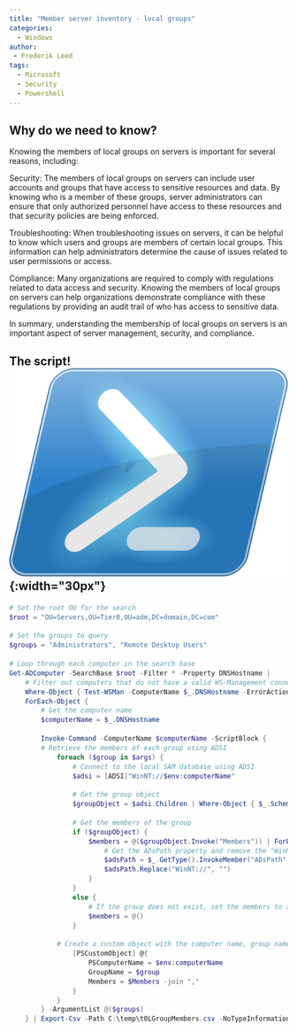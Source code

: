 ```yaml
---
title: "Member server inventory - local groups"
categories:
  - Windows
author:
 - Frederik Leed
tags:
  - Microsoft
  - Security
  - Powershell
---
```


## Why do we need to know?

Knowing the members of local groups on servers is important for several reasons, including:

Security: The members of local groups on servers can include user accounts and groups that have access to sensitive resources and data. By knowing who is a member of these groups, server administrators can ensure that only authorized personnel have access to these resources and that security policies are being enforced.

Troubleshooting: When troubleshooting issues on servers, it can be helpful to know which users and groups are members of certain local groups. This information can help administrators determine the cause of issues related to user permissions or access.

Compliance: Many organizations are required to comply with regulations related to data access and security. Knowing the members of local groups on servers can help organizations demonstrate compliance with these regulations by providing an audit trail of who has access to sensitive data.

In summary, understanding the membership of local groups on servers is an important aspect of server management, security, and compliance.

## The script! ![powershell](/assets/images/powershell.png){:width="30px"}

```Powershell
# Set the root OU for the search
$root = "OU=Servers,OU=Tier0,OU=adm,DC=domain,DC=com"

# Set the groups to query
$groups = "Administrators", "Remote Desktop Users"

# Loop through each computer in the search base
Get-ADComputer -SearchBase $root -Filter * -Property DNSHostname |
    # Filter out computers that do not have a valid WS-Management connection
    Where-Object { Test-WSMan -ComputerName $_.DNSHostname -ErrorAction SilentlyContinue } |
    ForEach-Object {
        # Get the computer name
        $computerName = $_.DNSHostname

        Invoke-Command -ComputerName $computerName -ScriptBlock {
        # Retrieve the members of each group using ADSI
            foreach ($group in $args) {
                # Connect to the local SAM database using ADSI
                $adsi = [ADSI]"WinNT://$env:computerName"
            
                # Get the group object
                $groupObject = $adsi.Children | Where-Object { $_.SchemaClassName -eq 'group' -and $_.Name -eq $group }

                # Get the members of the group
                if ($groupObject) {
                    $members = @($groupObject.Invoke("Members")) | ForEach-Object {
                        # Get the ADsPath property and remove the "WinNT://" prefix
                        $adsPath = $_.GetType().InvokeMember("ADsPath", 'GetProperty', $null, $_, $null)
                        $adsPath.Replace("WinNT://", "")
                    }
                }
                else {
                    # If the group does not exist, set the members to an empty array
                    $members = @()
                }
        
            # Create a custom object with the computer name, group name, and comma-separated list of group members
                [PSCustomObject] @{
                    PSComputerName = $env:computerName
                    GroupName = $group
                    Members = $Members -join ","
                }
            }
        } -ArgumentList @($groups)
    } | Export-Csv -Path C:\temp\t0LGroupMembers.csv -NoTypeInformation -NoClobber -Encoding UTF8
```
